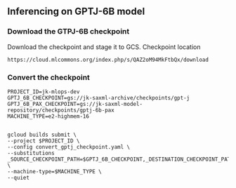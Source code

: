 ## Inferencing on GPTJ-6B model

### Download the GTPJ-6B checkpoint

Download the checkpoint and stage it to GCS. Checkpoint location

`https://cloud.mlcommons.org/index.php/s/QAZ2oM94MkFtbQx/download`


### Convert the checkpoint

```
PROJECT_ID=jk-mlops-dev
GPTJ_6B_CHECKPOINT=gs://jk-saxml-archive/checkpoints/gpt-j
GPTJ_6B_PAX_CHECKPOINT=gs://jk-saxml-model-repository/checkpoints/gptj-6b-pax
MACHINE_TYPE=e2-highmem-16


gcloud builds submit \
--project $PROJECT_ID \
--config convert_gptj_checkpoint.yaml \
--substitutions _SOURCE_CHECKPOINT_PATH=$GPTJ_6B_CHECKPOINT,_DESTINATION_CHECKPOINT_PATH=$GPTJ_6B_PAX_CHECKPOINT \
--machine-type=$MACHINE_TYPE \
--quiet
```